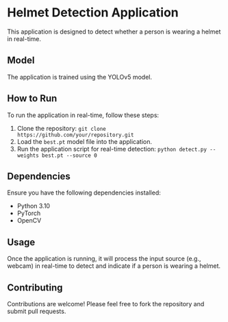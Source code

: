 # Helmet Detection Application

This application is designed to detect whether a person is wearing a helmet in real-time.

## Model

The application is trained using the YOLOv5 model.

## How to Run

To run the application in real-time, follow these steps:

1. Clone the repository: `git clone https://github.com/your/repository.git`
2. Load the `best.pt` model file into the application.
3. Run the application script for real-time detection: `python detect.py --weights best.pt --source 0`

## Dependencies

Ensure you have the following dependencies installed:

- Python 3.10
- PyTorch
- OpenCV

## Usage

Once the application is running, it will process the input source (e.g., webcam) in real-time to detect and indicate if a person is wearing a helmet.

## Contributing

Contributions are welcome! Please feel free to fork the repository and submit pull requests.
